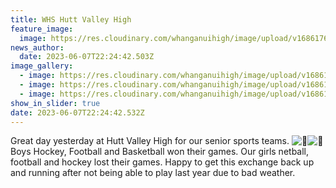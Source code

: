 ```yaml
---
title: WHS Hutt Valley High
feature_image:
  image: https://res.cloudinary.com/whanganuihigh/image/upload/v1686176511/News/3_HVH_exch.jpg
news_author:
  date: 2023-06-07T22:24:42.503Z
image_gallery:
  - image: https://res.cloudinary.com/whanganuihigh/image/upload/v1686176511/News/3_HuttVH_exchange.jpg
  - image: https://res.cloudinary.com/whanganuihigh/image/upload/v1686176510/News/3_HVH_Exchange.jpg
  - image: https://res.cloudinary.com/whanganuihigh/image/upload/v1686176491/News/3_Hutt_Valley_High.jpg
show_in_slider: true
date: 2023-06-07T22:24:42.532Z
---
```



Great day yesterday at Hutt Valley High for our senior sports teams. ![💛](https://static.xx.fbcdn.net/images/emoji.php/v9/t15/1/16/1f49b.png)![💚](https://static.xx.fbcdn.net/images/emoji.php/v9/t94/1/16/1f49a.png) Boys Hockey, Football and Basketball won their games. Our girls netball, football and hockey lost their games. Happy to get this exchange back up and running after not being able to play last year due to bad weather.